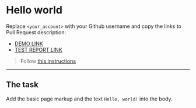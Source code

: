 # Hello world
Replace `<your_account>` with your Github username and copy the links to Pull Request description:
- [DEMO LINK](https://ma-anna.github.io/layout_hello-world/)
- [TEST REPORT LINK](https://ma-anna.github.io/layout_hello-world/report/html_report/)

> Follow [this instructions](https://mate-academy.github.io/layout_task-guideline/#how-to-solve-the-layout-tasks-on-github)
___

## The task 
Add the basic page markup and the text `Hello, world!` into the body.
